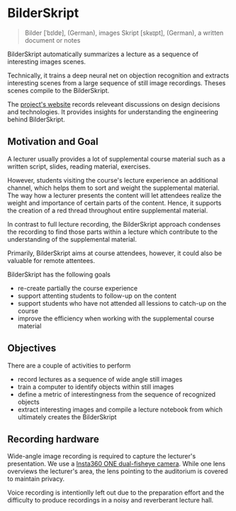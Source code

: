 # BilderSkript

> Bilder [ˈbɪldɐ], (German), images
> Skript [skʁɪpt], (German), a written document or notes

BilderSkript automatically summarizes a lecture as a sequence of interesting images scenes.

Technically, it trains a deep neural net on objection recognition and extracts interesting scenes from a large sequence of still image recordings. Theses scenes compile to the BilderSkript.

The [project's website](http://cdeck3r.com/BilderSkript) records releveant discussions on design decisions and technologies. It provides insights for understanding the engineering behind BilderSkript. 

## Motivation and Goal

A lecturer usually provides a lot of supplemental course material such as a written script, slides, reading material, exercises. 

However, students visiting the course's lecture experience an additional channel, which helps them to sort and weight the supplemental material. The way how a lecturer presents the content will let attendees realize the weight and importance of certain parts of the content. Hence, it supports the creation of a red thread throughout entire supplemental material.

In contrast to full lecture recording, the BilderSkript approach condenses the recording to find those parts within a lecture which contribute to the understanding of the supplemental material.

Primarily, BilderSkript aims at course attendees, however, it could also be valuable for remote attentees.

BilderSkript has the following goals

* re-create partially the course experience
* support attenting students to follow-up on the content
* support students who have not attended all lessions to catch-up on the course
* improve the efficiency when working with the supplemental course material


## Objectives

There are a couple of activities to perform 

* record lectures as a sequence of wide angle still images
* train a computer to identify objects within still images
* define a metric of interestingness from the sequence of recognized objects 
* extract interesting images and compile a lecture notebook from which ultimately creates the BilderSkript

## Recording hardware

Wide-angle image recording is required to capture the lecturer's presentation. We use a [Insta360 ONE dual-fisheye camera](https://www.insta360.com/product/insta360-one/). While one lens overviews the lecturer's area, the lens pointing to the auditorium is covered to maintain privacy. 

Voice recording is intentionlly left out due to the preparation effort and the difficulty to produce recordings in a noisy and reverberant lecture hall. 